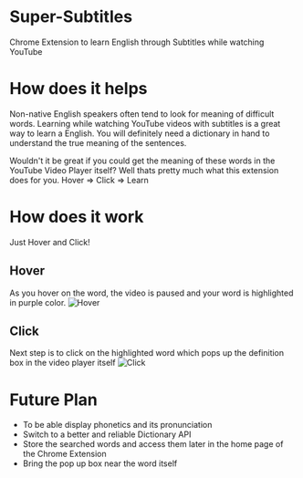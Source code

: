 # Super-Subtitles

Chrome Extension to learn English through Subtitles while watching YouTube

# How does it helps 

Non-native English speakers often tend to look for meaning of difficult words. Learning while watching YouTube videos with subtitles is a great way to learn a English. You will definitely need a dictionary in hand to understand the true meaning of the sentences.

Wouldn't it be great if you could get the meaning of these words in the YouTube Video Player itself? Well thats pretty much what this extension does for you.
Hover => Click => Learn

# How does it work

Just Hover and Click! 

## Hover 
As you hover on the word, the video is paused and your word is highlighted in purple color. 
![Hover](https://user-images.githubusercontent.com/71334544/163888110-7a066492-1cdd-48b3-854b-01d9c6b8a091.png)

## Click 
Next step is to click on the highlighted word which pops up the definition box in the video player itself
![Click](https://user-images.githubusercontent.com/71334544/163888208-2d2972ef-4d47-4e3c-ae7c-1cf29d070351.png)


# Future Plan

- To be able display phonetics and its pronunciation
- Switch to a better and reliable Dictionary API
- Store the searched words and access them later in the home page of the Chrome Extension  
- Bring the pop up box near the word itself



